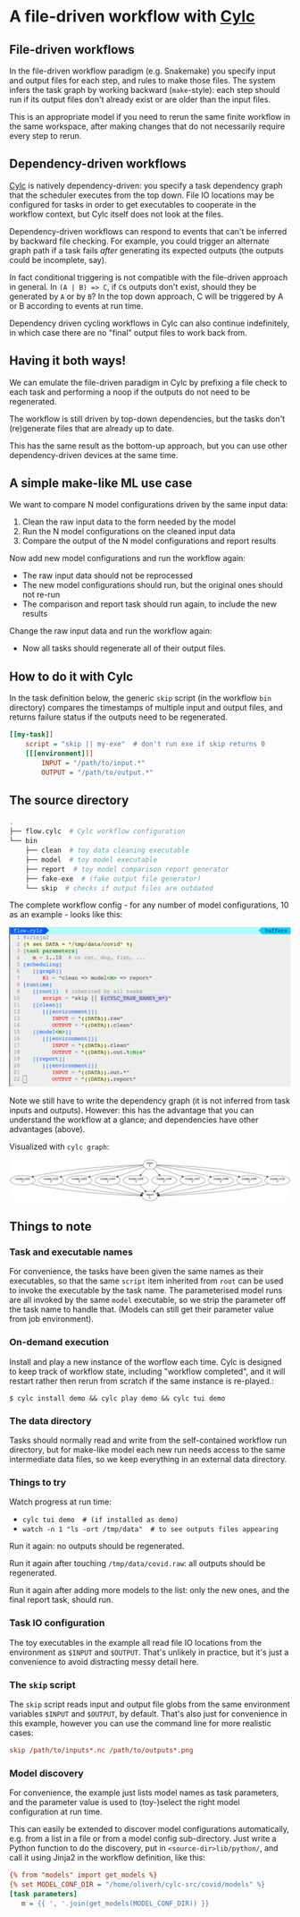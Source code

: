 # A file-driven workflow with [Cylc](http://www.cylc.org)

## File-driven workflows

In the file-driven workflow paradigm (e.g. Snakemake) you specify input and
output files for each step, and rules to make those files. The system infers
the task graph by working backward (`make`-style): each step should run if its
output files don't already exist or are older than the input files.

This is an appropriate model if you need to rerun the same finite workflow
in the same workspace, after making changes that do not necessarily require
every step to rerun.

## Dependency-driven workflows

[Cylc](http://www.cylc.org) is natively dependency-driven: you specify a task
dependency graph that the scheduler executes from the top down. File IO
locations may be configured for tasks in order to get executables to cooperate
in the workflow context, but Cylc itself does not look at the files.

Dependency-driven workflows can respond to events that can't be inferred by
backward file checking. For example, you could trigger an alternate graph path
if a task fails *after* generating its expected outputs (the outputs could be
incomplete, say).

In fact conditional triggering is not compatible with the file-driven approach
in general. In `(A | B) => C`, if `C`s outputs don't exist, should they be
generated by `A` or by `B`?  In the top down approach, C will be triggered 
by A or B according to events at run time.

Dependency driven cycling workflows in Cylc can also continue indefinitely, in
which case there are no "final" output files to work back from.

## Having it both ways!

We can emulate the file-driven paradigm in Cylc by prefixing a file check to
each task and performing a noop if the outputs do not need to be regenerated.

The workflow is still driven by top-down dependencies, but the tasks don't
(re)generate files that are already up to date.

This has the same result as the bottom-up approach, but you can use other
dependency-driven devices at the same time. 

## A simple make-like ML use case

We want to compare N model configurations driven by the same input data:
1. Clean the raw input data to the form needed by the model
2. Run the N model configurations on the cleaned input data
3. Compare the output of the N model configurations and report results

Now add new model configurations and run the workflow again:
- The raw input data should not be reprocessed
- The new model configurations should run, but the original ones should not re-run
- The comparison and report task should run again, to include the new results

Change the raw input data and run the workflow again:
- Now all tasks should regenerate all of their output files.

## How to do it with Cylc

In the task definition below, the generic `skip` script (in the workflow `bin`
directory) compares the timestamps of multiple input and output files, and
returns failure status if the outputs need to be regenerated.

```ini
[[my-task]]
    script = "skip || my-exe"  # don't run exe if skip returns 0
    [[[environment]]]
        INPUT = "/path/to/input.*"
        OUTPUT = "/path/to/output.*"
```

## The source directory

```bash
.
├── flow.cylc  # Cylc workflow configuration
└── bin
    ├── clean  # toy data cleaning executable
    ├── model  # toy model executable
    ├── report  # toy model comparison report generator
    ├── fake-exe  # (fake output file generator)
    └── skip  # checks if output files are outdated
```

The complete workflow config - for any number of model configurations, 10 as
an example - looks like this:

![flow.cylc](img/flow.png)

Note we still have to write the dependency graph (it is not inferred from task
inputs and outputs). However: this has the advantage that you can understand
the workflow at a glance; and dependencies have other advantages (above).

Visualized with `cylc graph`:

![cylc-graph](img/graph.png)

## Things to note

### Task and executable names

For convenience, the tasks have been given the same names as their executables,
so that the same `script` item inherited from `root` can be used to invoke the
executable by the task name. The parameterised model runs are all invoked by
the same `model` executable, so we strip the parameter off the task name to
handle that. (Models can still get their parameter value from job environment).

### On-demand execution

Install and play a new instance of the worflow each time. Cylc is designed to
keep track of workflow state, including "workflow completed", and it will
restart rather then rerun from scratch if the same instance is re-played.:
```console
$ cylc install demo && cylc play demo && cylc tui demo
```

### The data directory

Tasks should normally read and write from the self-contained workflow run
directory, but for make-like model each new run needs access to the
same intermediate data files, so we keep everything in an external
data directory.


### Things to try

Watch progress at run time:
- `cylc tui demo  # (if installed as demo)`
- `watch -n 1 "ls -ort /tmp/data"  # to see outputs files appearing`

Run it again: no outputs should be regenerated.

Run it again after touching `/tmp/data/covid.raw`: all outputs should be
regenerated.

Run it again after adding more models to the list: only the new ones, and the
final report task, should run.


### Task IO configuration

The toy executables in the example all read file IO locations from the
environment as `$INPUT` and `$OUTPUT`. That's unlikely in practice,
but it's just a convenience to avoid distracting messy detail here.


### The `skip` script

The `skip` script reads input and output file globs from the same environment
variables `$INPUT` and `$OUTPUT`, by default. That's also just for convenience
in this example, however you can use the command line for more realistic cases:

```ini
skip /path/to/inputs*.nc /path/to/outputs*.png
```

### Model discovery

For convenience, the example just lists model names as task parameters, and
the parameter value is used to (toy-)select the right model configuration at
run time.

This can easily be extended to discover model configurations automatically,
e.g. from a list in a file or from a model config sub-directory. Just
write a Python function to do the discovery, put in `<source-dir>lib/python/`,
and call it using Jinja2 in the workflow definition, like this:

```ini
{% from "models" import get_models %}
{% set MODEL_CONF_DIR = "/home/oliverh/cylc-src/covid/models" %}
[task parameters]
   m = {{ ', '.join(get_models(MODEL_CONF_DIR)) }}
```

